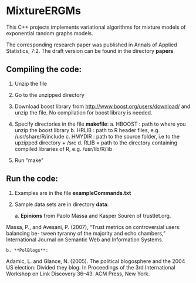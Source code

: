 # MixtureERGMs

This C++ projects implements variational algorithms for mixture models of exponential random graphs models.

The corresponding research paper was published in Annals of Applied Statistics, 7:2. The draft version can be found in the directory **papers**

## Compiling the code:

1. Unzip the file

2. Go to the unzipped directory

3. Download boost library from http://www.boost.org/users/download/ and unzip the file. No compilation for boost library is needed.

4. Specify directories in the file **makefile**:
	a. HBOOST : path to where you unzip the boost library
	b. HRLIB : path to R header files, e.g. /usr/share/R/include
	c. HMYDIR : path to the source folder, i.e to the upzipped directory + /src
	d. RLIB = path to the directory containing compiled libraries of R, e.g. /usr/lib/R/lib

5. Run "make"

## Run the code:

1. Examples are in the file **exampleCommands.txt**

2. Sample data sets are in directory **data**:

    a. **Epinions** from Paolo Massa and Kasper Souren of trustlet.org.

Massa, P., and Avesani, P. (2007), “Trust metrics on controversial users: balancing be-
tween tyranny of the majority and echo chambers,” International Journal on Semantic
Web and Information Systems.

    b. **PolBlogs**:

Adamic, L. and Glance, N. (2005). The political blogosphere and the 2004 US election:
Divided they blog. In Proceedings of the 3rd International Workshop on Link Discovery
36–43. ACM Press, New York.

